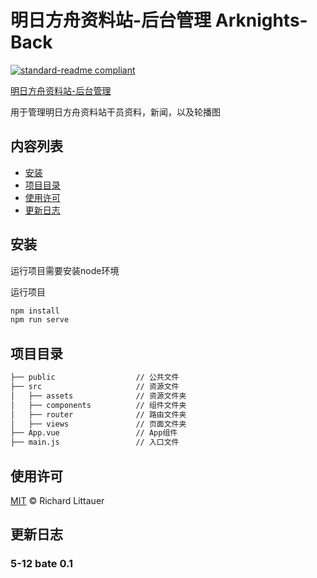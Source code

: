 # 明日方舟资料站-后台管理 Arknights-Back

[![standard-readme compliant](https://img.shields.io/badge/readme%20style-standard-brightgreen.svg?style=flat-square)](https://github.com/RichardLitt/standard-readme)

[明日方舟资料站-后台管理](https://shawyoi.cn/admin/)

用于管理明日方舟资料站干员资料，新闻，以及轮播图

## 内容列表

- [安装](#安装)
- [项目目录](#项目目录)
- [使用许可](#使用许可)
- [更新日志](#更新日志)

## 安装

运行项目需要安装node环境

运行项目  

```sh
npm install
npm run serve
```

## 项目目录

```sh
├── public                  // 公共文件
├── src                     // 资源文件
│   ├── assets              // 资源文件夹
│   ├── components          // 组件文件夹
│   ├── router              // 路由文件夹
│   ├── views               // 页面文件夹
├── App.vue                 // App组件
├── main.js                 // 入口文件
```

## 使用许可

[MIT](LICENSE) © Richard Littauer

## 更新日志  

### 5-12 bate 0.1
